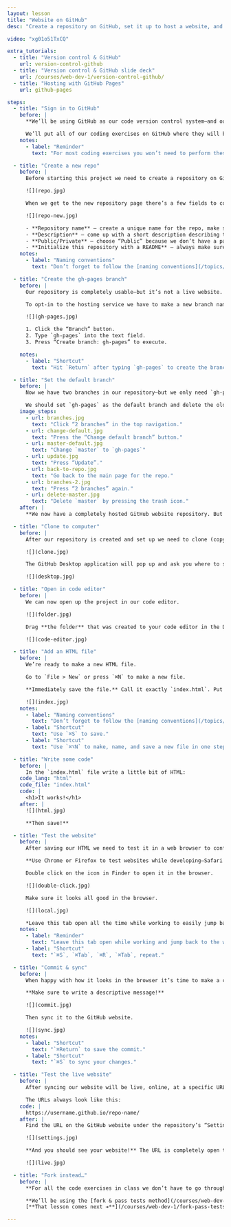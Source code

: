 ```yaml
---
layout: lesson
title: "Website on GitHub"
desc: "Create a repository on GitHub, set it up to host a website, and launch a single page site."

video: "xg01o51TxCQ"

extra_tutorials:
  - title: "Version control & GitHub"
    url: version-control-github
  - title: "Version control & GitHub slide deck"
    url: /courses/web-dev-1/version-control-github/
  - title: "Hosting with GitHub Pages"
    url: github-pages

steps:
  - title: "Sign in to GitHub"
    before: |
      **We’ll be using GitHub as our code version control system—and our web host.**

      We’ll put all of our coding exercises on GitHub where they will be live websites visible to anybody.
    notes:
      - label: "Reminder"
        text: "For most coding exercises you won’t need to perform these steps, you’ll be using the [fork & pass tests method](/courses/web-dev-1/fork-pass-tests/) to hand in all your work."

  - title: "Create a new repo"
    before: |
      Before starting this project we need to create a repository on GitHub. The repository will hold all of our website code, all the history of our project, and be our host.

      ![](repo.jpg)

      When we get to the new repository page there’s a few fields to complete.

      ![](repo-new.jpg)

      - **Repository name** — create a unique name for the repo, make sure it follows the [naming conventions](/topics/naming-paths-cheat-sheet/#naming-conventions).
      - **Description** — come up with a short description describing the purpose of the project.
      - **Public/Private** — choose “Public” because we don’t have a paid accounts.
      - **Initialize this repository with a README** — always make sure this is enabled.
    notes:
      - label: "Naming conventions"
        text: "Don’t forget to follow the [naming conventions](/topics/naming-paths-cheat-sheet/#naming-conventions)."

  - title: "Create the gh-pages branch"
    before: |
      Our repository is completely usable—but it’s not a live website. By default GitHub allows us to share code online, but we have to opt-in to their website hosting service.

      To opt-in to the hosting service we have to make a new branch named `gh-pages`

      ![](gh-pages.jpg)

      1. Click the “Branch” button.
      2. Type `gh-pages` into the text field.
      3. Press “Create branch: gh-pages” to execute.

    notes:
      - label: "Shortcut"
        text: "Hit `Return` after typing `gh-pages` to create the branch."

  - title: "Set the default branch"
    before: |
      Now we have two branches in our repository—but we only need `gh-pages`

      We should set `gh-pages` as the default branch and delete the old `master` branch.
    image_steps:
      - url: branches.jpg
        text: "Click “2 branches” in the top navigation."
      - url: change-default.jpg
        text: "Press the “Change default branch” button."
      - url: master-default.jpg
        text: "Change `master` to `gh-pages`"
      - url: update.jpg
        text: "Press “Update”."
      - url: back-to-repo.jpg
        text: "Go back to the main page for the repo."
      - url: branches-2.jpg
        text: "Press “2 branches” again."
      - url: delete-master.jpg
        text: "Delete `master` by pressing the trash icon."
    after: |
      **We now have a completely hosted GitHub website repository. But it doesn’t work yet because there’s no HTML in it.**

  - title: "Clone to computer"
    before: |
      After our repository is created and set up we need to clone (copy) it to our computer by pressing the “Clone to desktop” button.

      ![](clone.jpg)

      The GitHub Desktop application will pop up and ask you where to save the repository. Put it into your `web-dev` folder—**you don’t have to make a folder specifically for this repo, the app will make it for you.**

      ![](desktop.jpg)

  - title: "Open in code editor"
    before: |
      We can now open up the project in our code editor.

      ![](folder.jpg)

      Drag **the folder** that was created to your code editor in the Dock.

      ![](code-editor.jpg)

  - title: "Add an HTML file"
    before: |
      We’re ready to make a new HTML file.

      Go to `File > New` or press `⌘N` to make a new file.

      **Immediately save the file.** Call it exactly `index.html`. Put it into the `first-website` folder.

      ![](index.jpg)
    notes:
      - label: "Naming conventions"
        text: "Don’t forget to follow the [naming conventions](/topics/naming-paths-cheat-sheet/#naming-conventions)."
      - label: "Shortcut"
        text: "Use `⌘S` to save."
      - label: "Shortcut"
        text: "Use `⌘⌥N` to make, name, and save a new file in one step. Only works when a folder is open in your code editor."

  - title: "Write some code"
    before: |
      In the `index.html` file write a little bit of HTML:
    code_lang: "html"
    code_file: "index.html"
    code: |
      <h1>It works!</h1>
    after: |
      ![](html.jpg)

      **Then save!**

  - title: "Test the website"
    before: |
      After saving our HTML we need to test it in a web browser to confirm it works.

      **Use Chrome or Firefox to test websites while developing—Safari isn’t good enough.**

      Double click on the icon in Finder to open it in the browser.

      ![](double-click.jpg)

      Make sure it looks all good in the browser.

      ![](local.jpg)

      *Leave this tab open all the time while working to easily jump back and forth.*
    notes:
      - label: "Reminder"
        text: "Leave this tab open while working and jump back to the window with `⌘Tab` when you want to test—press `⌘R` to refresh the browser."
      - label: "Shortcut"
        text: "`⌘S`, `⌘Tab`, `⌘R`, `⌘Tab`, repeat."

  - title: "Commit & sync"
    before: |
      When happy with how it looks in the browser it’s time to make a commit to save the state of our code.

      **Make sure to write a descriptive message!**

      ![](commit.jpg)

      Then sync it to the GitHub website.

      ![](sync.jpg)
    notes:
      - label: "Shortcut"
        text: "`⌘Return` to save the commit."
      - label: "Shortcut"
        text: "`⌘S` to sync your changes."

  - title: "Test the live website"
    before: |
      After syncing our website will be live, online, at a specific URL.

      The URLs always look like this:
    code: |
      https://username.github.io/repo-name/
    after: |
      Find the URL on the GitHub website under the repository’s “Settings” tab.

      ![](settings.jpg)

      **And you should see your website!** The URL is completely open to anyone in the world.

      ![](live.jpg)

  - title: "Fork instead…"
    before: |
      **For all the code exercises in class we don’t have to go through the `gh-pages` branching set up process above.**

      **We’ll be using the [fork & pass tests method](/courses/web-dev-1/fork-pass-tests/) to hand in all work.**
      [**That lesson comes next ➔**](/courses/web-dev-1/fork-pass-tests/)

---
```

